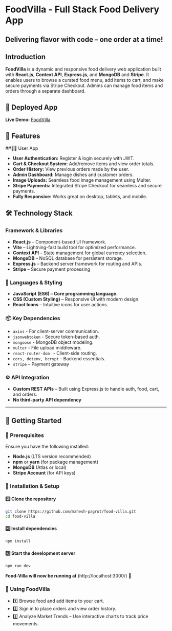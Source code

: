 # FoodVilla - Full Stack Food Delivery App
## Delivering flavor with code – one order at a time!

## Introduction
**FoodVilla** is a dynamic and responsive food delivery web application built with **React.js**, **Context API**, **Express.js**, and **MongoDB** and **Stripe**. It enables users to browse a curated food menu, add items to cart, and make secure payments via Stripe Checkout. Admins can manage food items and orders through a separate dashboard.



## 🚀 Deployed App
**Live Demo:** [FoodVilla](https://food-villa-eight-delta.vercel.app/)


## 📌 Features
##👨‍🍳 User App
- **User Authentication:** Register & login securely with JWT.
- **Cart & Checkout System:**  Add/remove items and view order totals.
- **Order History:** View previous orders made by the user.
- **Admin Dashboard:** Manage dishes and customer orders.
- **Image Uploads:** Seamless food image management using Multer.
- **Stripe Payments:** Integrated Stripe Checkout for seamless and secure payments.
- **Fully Responsive:** Works great on desktop, tablets, and mobile.

## 🛠 Technology Stack
### Framework & Libraries
- **React.js** – Component-based UI framework.
- **Vite** – Lightning-fast build tool for optimized performance.
- **Context API** – State management for global currency selection.
- **MongoDB** – NoSQL database for persistent storage.
- **Express.js** – Backend server framework for routing and APIs.
- **Stripe** – Secure payment processing

### 📌 Languages & Styling
- **JavaScript (ES6) – Core programming language.**
- **CSS (Custom Styling)** – Responsive UI with modern design.
- **React Icons** – Intuitive icons for user actions.

### 📦 Key Dependencies
- `axios` -  For client-server communication.
- `jsonwebtoken` - Secure token-based auth.
- `mongoose` - MongoDB object modeling.
- `multer` -   File upload middleware.
- `react-router-dom ` - Client-side routing.
- `cors, dotenv, bcrypt` - Backend essentials.
- `stripe` – Payment gateway


### ⚙ API Integration
- **Custom REST APIs** – Built using Express.js to handle auth, food, cart, and orders.
- **No third-party API dependency** 

---

## 🚀 Getting Started

### 📌 Prerequisites
Ensure you have the following installed:
- **Node.js** (LTS version recommended)
- **npm** or **yarn** (for package management)
- **MongoDB** (Atlas or local)
- **Stripe Account** (for API keys)

### 📂 Installation & Setup
#### 1️⃣ Clone the repository
```sh
git clone https://github.com/mahesh-pagrut/food-villa.git
cd food-villa
```
#### 2️⃣ Install dependencies
```sh
npm install
```
#### 3️⃣ Start the development server
```sh
npm run dev
```
**Food-Villa will now be running at**  (http://localhost:3000/) 🎉

### 📸 Using FoodVilla

- 1️⃣ Browse food and add items to your cart.
- 2️⃣ Sign in to place orders and view order history.
- 3️⃣ Analyze Market Trends – Use interactive charts to track price movements.
